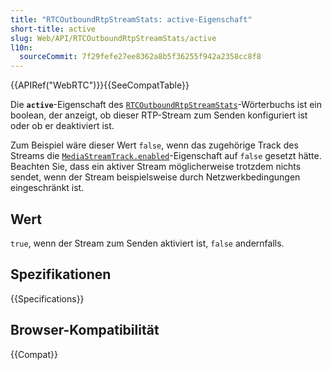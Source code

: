 ```yaml
---
title: "RTCOutboundRtpStreamStats: active-Eigenschaft"
short-title: active
slug: Web/API/RTCOutboundRtpStreamStats/active
l10n:
  sourceCommit: 7f29fefe27ee8362a8b5f36255f942a2358cc8f8
---
```


{{APIRef("WebRTC")}}{{SeeCompatTable}}

Die **`active`**-Eigenschaft des [`RTCOutboundRtpStreamStats`](/de/docs/Web/API/RTCOutboundRtpStreamStats)-Wörterbuchs ist ein boolean, der anzeigt, ob dieser RTP-Stream zum Senden konfiguriert ist oder ob er deaktiviert ist.

Zum Beispiel wäre dieser Wert `false`, wenn das zugehörige Track des Streams die [`MediaStreamTrack.enabled`](/de/docs/Web/API/MediaStreamTrack/enabled)-Eigenschaft auf `false` gesetzt hätte.
Beachten Sie, dass ein aktiver Stream möglicherweise trotzdem nichts sendet, wenn der Stream beispielsweise durch Netzwerkbedingungen eingeschränkt ist.

## Wert

`true`, wenn der Stream zum Senden aktiviert ist, `false` andernfalls.

## Spezifikationen

{{Specifications}}

## Browser-Kompatibilität

{{Compat}}
